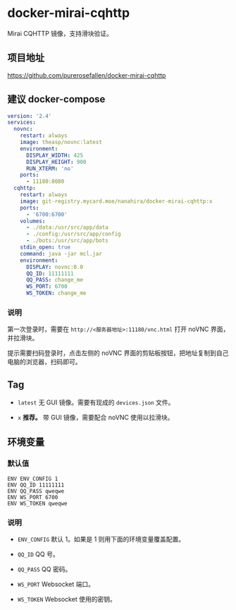 # docker-mirai-cqhttp

Mirai CQHTTP 镜像，支持滑块验证。

## 项目地址

https://github.com/purerosefallen/docker-mirai-cqhttp

## 建议 docker-compose

```yaml
version: '2.4'
services:
  novnc:
    restart: always
    image: theasp/novnc:latest
    environment:
      DISPLAY_WIDTH: 425
      DISPLAY_HEIGHT: 900
      RUN_XTERM: 'no'
    ports:
      - 11180:8080
  cqhttp:
    restart: always
    image: git-registry.mycard.moe/nanahira/docker-mirai-cqhttp:x
    ports:
      - '6700:6700'
    volumes:
      - ./data:/usr/src/app/data
      - ./config:/usr/src/app/config
      - ./bots:/usr/src/app/bots
    stdin_open: true
    command: java -jar mcl.jar
    environment:
      DISPLAY: novnc:0.0
      QQ_ID: 11111111
      QQ_PASS: change_me
      WS_PORT: 6700
      WS_TOKEN: change_me
```

### 说明

第一次登录时，需要在 `http://<服务器地址>:11180/vnc.html` 打开 noVNC 界面，并拉滑块。

提示需要扫码登录时，点击左侧的 noVNC 界面的剪贴板按钮，把地址复制到自己电脑的浏览器，扫码即可。

## Tag

* `latest` 无 GUI 镜像。需要有现成的 `devices.json` 文件。

* `x` **推荐。** 带 GUI 镜像，需要配合 noVNC 使用以拉滑块。

## 环境变量

### 默认值

```
ENV ENV_CONFIG 1
ENV QQ_ID 11111111
ENV QQ_PASS qweqwe
ENV WS_PORT 6700
ENV WS_TOKEN qweqwe
```

### 说明

* `ENV_CONFIG` 默认 1。如果是 1 则用下面的环境变量覆盖配置。

* `QQ_ID` QQ 号。

* `QQ_PASS` QQ 密码。

* `WS_PORT` Websocket 端口。

* `WS_TOKEN` Websocket 使用的密钥。
